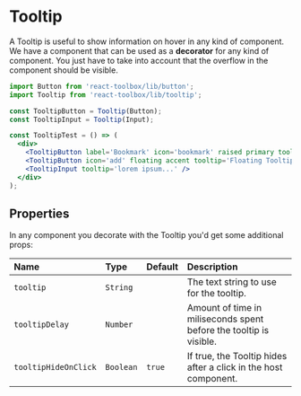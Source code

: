 # Tooltip

A Tooltip is useful to show information on hover in any kind of component. We have a component that can be used as a **decorator** for any kind of component. You just have to take into account that the overflow in the component should be visible.

<!-- example -->
```jsx
import Button from 'react-toolbox/lib/button';
import Tooltip from 'react-toolbox/lib/tooltip';

const TooltipButton = Tooltip(Button);
const TooltipInput = Tooltip(Input);

const TooltipTest = () => (
  <div>
    <TooltipButton label='Bookmark' icon='bookmark' raised primary tooltip='Bookmark Tooltip' tooltipDelay={1000} />
    <TooltipButton icon='add' floating accent tooltip='Floating Tooltip' />
    <TooltipInput tooltip='lorem ipsum...' />
  </div>
);
```

## Properties

In any component you decorate with the Tooltip you'd get some additional props:

| Name      | Type      | Default         | Description|
|:-----|:-----|:-----|:-----|
| `tooltip`     | `String`  |  | The text string to use for the tooltip.|
| `tooltipDelay`     | `Number`  |  | Amount of time in miliseconds spent before the tooltip is visible.|
| `tooltipHideOnClick`     | `Boolean`  | `true` | If true, the Tooltip hides after a click in the host component. |
